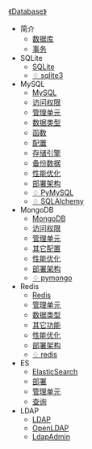[《Database》](index.md)

- 简介
  - [数据库](简介/数据库.md)
  - [事务](简介/事务.md)
- SQLite
  - [SQLite](SQLite/SQLite.md)
  - [♢ sqlite3](SQLite/sqlite3.md)
- MySQL
  - [MySQL](MySQL/MySQL.md)
  - [访问权限](MySQL/访问权限.md)
  - [管理单元](MySQL/管理单元.md)
  - [数据类型](MySQL/数据类型.md)
  - [函数](MySQL/函数.md)
  - [配置](MySQL/配置.md)
  - [存储引擎](MySQL/存储引擎.md)
  - [备份数据](MySQL/备份数据.md)
  - [性能优化](MySQL/性能优化.md)
  - [部署架构](MySQL/部署架构.md)
  - [♢ PyMySQL](MySQL/PyMySQL.md)
  - [♢ SQLAlchemy](MySQL/SQLAlchemy.md)
- MongoDB
  - [MongoDB](MongoDB/MongoDB.md)
  - [访问权限](MongoDB/访问权限.md)
  - [管理单元](MongoDB/管理单元.md)
  - [其它配置](MongoDB/其它配置.md)
  - [性能优化](MongoDB/性能优化.md)
  - [部署架构](MongoDB/部署架构.md)
  - [♢ pymongo](MongoDB/pymongo.md)
- Redis
  - [Redis](Redis/Redis.md)
  - [管理单元](Redis/管理单元.md)
  - [数据类型](Redis/数据类型.md)
  - [其它功能](Redis/其它功能.md)
  - [性能优化](Redis/性能优化.md)
  - [部署架构](Redis/部署架构.md)
  - [♢ redis](Redis/redis-py.md)
- ES
  - [ElasticSearch](ES/ElasticSearch.md)
  - [部署](ES/部署.md)
  - [管理单元](ES/管理单元.md)
  - [查询](ES/查询.md)
- LDAP
  - [LDAP](LDAP/LDAP.md)
  - [OpenLDAP](LDAP/OpenLDAP.md)
  - [LdapAdmin](LDAP/LdapAdmin.md)
